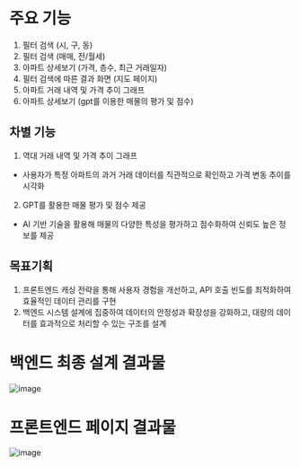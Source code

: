 # 주요 기능

1. 필터 검색 (시, 구, 동)
2. 필터 검색 (매매, 전/월세)
3. 아파트 상세보기 (가격, 층수, 최근 거래일자)
4. 필터 검색에 따른 결과 화면 (지도 페이지)
5. 아파트 거래 내역 및 가격 추이 그래프
6. 아파트 상세보기 (gpt를 이용한 매물의 평가 및 점수)

## 차별 기능

1. 역대 거래 내역 및 가격 추이 그래프

-   사용자가 특정 아파트의 과거 거래 데이터를 직관적으로 확인하고 가격 변동 추이를 시각화

2. GPT를 활용한 매물 평가 및 점수 제공

-   AI 기반 기술을 활용해 매물의 다양한 특성을 평가하고 점수화하여 신뢰도 높은 정보를 제공

## 목표기획

1. 프론트엔드 캐싱 전략을 통해 사용자 경험을 개선하고, API 호출 빈도를 최적화하여 효율적인 데이터 관리를 구현
2. 백엔드 시스템 설계에 집중하여 데이터의 안정성과 확장성을 강화하고, 대량의 데이터를 효과적으로 처리할 수 있는 구조를 설계


# 백엔드 최종 설계 결과물
![image](https://github.com/user-attachments/assets/ec5fe7a2-1f37-4430-a67d-7ebf0dc9e39a)

# 프론트엔드 페이지 결과물
![image](https://github.com/user-attachments/assets/d877b998-5c33-47be-8ecd-24530d2d73b6)

